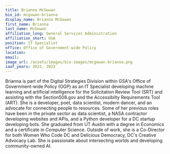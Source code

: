 ```yaml
---
title: Brianna McGowan
bio_id: mcgowan-brianna
display_name: Brianna McGowan
first_name: Brianna
last_name: McGowan
affiliation_long: General Services Administration
affiliation_short: GSA
position: IT Specialist
office: Office of Government-wide Policy
location: 
email: 
image_url: /assets/images/bio-images/mcgowan-brianna.png
iaaf_years: 2022, 2023
---
```

Brianna is part of the Digital Strategies Division within GSA's Office of Government-wide Policy (OGP) as an IT Specialist developing machine learning and artificial intelligence for the Solicitation Review Tool (SRT) and assisting with the Section508.gov and the Accessibilty Requirements Tool (ART). She is a developer, poet, data scientist, modern dancer, and an advocate for connecting people to resources. Some of her previous roles have been in the private sector as data scientist, a NASA contractor developing websites and APIs, and a Python developer for a DC startup developing bots. She graduated from UT Austin with a degree in Economics and a certificate in Computer Science. Outside of work, she is a Co-Director for both Women Who Code DC and Delicious Democracy, DC's Creative Advocacy Lab. She is passionate about intersecting worlds and developing community-owned AI.